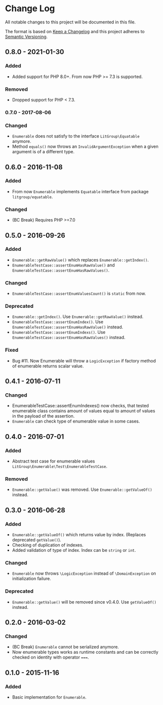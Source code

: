 # Change Log
All notable changes to this project will be documented in this file.

The format is based on [Keep a Changelog](http://keepachangelog.com/)
and this project adheres to [Semantic Versioning](http://semver.org/).

## 0.8.0 - 2021-01-30
### Added
- Added support for PHP 8.0+. From now PHP >= 7.3 is supported.
### Removed
- Dropped support for PHP < 7.3.

### 0.7.0 - 2017-08-06
### Changed
- `Enumerable` does not satisfy to the interface `LitGroup\Equatable` anymore.
- Method `equals()` now throws an `InvalidArgumentException` when a given
  argument is of a different type.


## 0.6.0 - 2016-11-08
### Added
- From now `Enumerable` implements `Equatable` interface from package `litgroup/equatable`.

### Changed
- (BC Break) Requires PHP >=7.0

## 0.5.0 - 2016-09-26
### Added
- `Enumerable::getRawValue()` which replaces `Enumerable::getIndex()`.
- `EnumerableTestCase::assertEnumHasRawValue()` and `EnumerableTestCase::assertEnumHasRawValues()`.

### Changed
- `EnumerableTestCase::assertEnumValuesCount()` is `static` from now.

### Deprecated
- `Enumerable::getIndex()`. Use `Enumerable::getRawValue()` instead.
- `EnumerableTestCase::assertEnumIndex()`. Use `EnumerableTestCase::assertEnumHasRawValue()` instead.
- `EnumerableTestCase::assertEnumIndexs()`. Use `EnumerableTestCase::assertEnumHasRawValues()` instead.

### Fixed
- Bug #11. Now Enumerable will throw a `LogicException` if factory method of enumerable returns scalar value.

## 0.4.1 - 2016-07-11
### Changed
- EnumerableTestCase::assertEnumIndexes() now checks, that tested enumerable
  class contains amount of values equal to amount of values in the payload of
  the assertion.
- `Enumerable` can check type of enumerable value in some cases.

## 0.4.0 - 2016-07-01
### Added
- Abstract test case for enumerable values `LitGroup\Enumerable\Test\EnumerableTestCase`.

### Removed
- `Enumerable::getValue()` was removed. Use `Enumerable::getValueOf()` instead.

## 0.3.0 - 2016-06-28
### Added
- `Enumerable::getValueOf()` which returns value by index. (Replaces deprecated `getValue()`).
- Checking of duplication of indexes.
- Added validation of type of index. Index can be `string` or `int`.

### Changed
- `Enumerable` now throws `\LogicException` instead of `\DomainException`
  on initialization failure.

### Deprecated
- `Enumerable::getValue()` will be removed since v0.4.0. Use `getValueOf()` instead.


## 0.2.0 - 2016-03-02
### Changed
- (BC Break) `Enumerable` cannot be serialized anymore.
- Now enumerable types works as runtime constants and can be correctly
  checked on identity with operator `===`.

## 0.1.0 - 2015-11-16
### Added
- Basic implementation for `Enumerable`.
